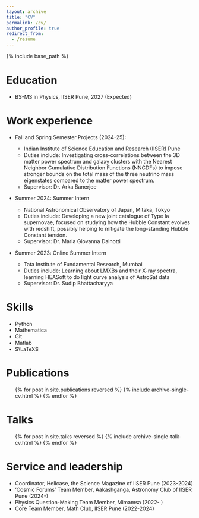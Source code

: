 ```yaml
---
layout: archive
title: "CV"
permalink: /cv/
author_profile: true
redirect_from:
  - /resume
---
```


{% include base_path %}

Education
======
* BS-MS in Physics, IISER Pune, 2027 (Expected)

Work experience
======
* Fall and Spring Semester Projects (2024-25):
  * Indian Institute of Science Education and Research (IISER) Pune
  * Duties include: Investigating cross-correlations between the 3D matter power spectrum and galaxy clusters with
the Nearest Neighbor Cumulative Distribution Functions (NNCDFs) to impose stronger bounds on the
total mass of the three neutrino mass eigenstates compared to the matter power spectrum.
  * Supervisor: Dr. Arka Banerjee 
* Summer 2024: Summer Intern
  * National Astronomical Observatory of Japan, Mitaka, Tokyo
  * Duties include:  Developing a new joint catalogue of Type Ia supernovae, focused on studying how the Hubble Constant evolves with redshift, possibly helping to mitigate the long-standing Hubble Constant tension.
  * Supervisor: Dr. Maria Giovanna Dainotti

* Summer 2023: Online Summer Intern
  * Tata Institute of Fundamental Research, Mumbai
  * Duties include: Learning about LMXBs and their X-ray spectra, learning HEASoft to do light curve analysis of AstroSat data
  * Supervisor: Dr. Sudip Bhattacharyya

  
Skills
======
* Python
* Mathematica
* Git
* Matlab
* $\LaTeX$

Publications
======
  <ul>{% for post in site.publications reversed %}
    {% include archive-single-cv.html %}
  {% endfor %}</ul>
  
Talks
======
  <ul>{% for post in site.talks reversed %}
    {% include archive-single-talk-cv.html  %}
  {% endfor %}</ul>
  
Service and leadership
======
* Coordinator, Helicase, the Science Magazine of IISER Pune (2023-2024)
* ‘Cosmic Forums’ Team Member, Aakashganga, Astronomy Club of IISER Pune (2024-)
* Physics Question-Making Team Member, Mimamsa (2022- )
* Core Team Member, Math Club, IISER Pune (2022-2024)
